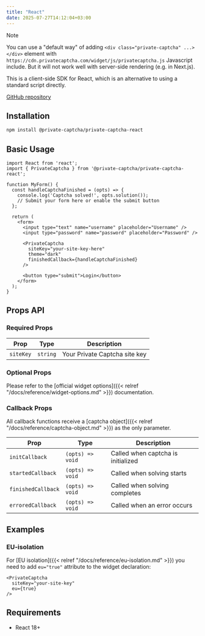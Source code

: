 ```yaml
---
title: "React"
date: 2025-07-27T14:12:04+03:00
---
```


> [!NOTE]
> You can use a "default way" of adding `<div class="private-captcha" ...></div>` element with `https://cdn.privatecaptcha.com/widget/js/privatecaptcha.js` Javascript include. But it will not work well with server-side rendering (e.g. in Next.js).

This is a client-side SDK for React, which is an alternative to using a standard script directly.

[GitHub repository](https://github.com/PrivateCaptcha/private-captcha-react)

## Installation

```bash
npm install @private-captcha/private-captcha-react
```

## Basic Usage

```tsx
import React from 'react';
import { PrivateCaptcha } from '@private-captcha/private-captcha-react';

function MyForm() {
  const handleCaptchaFinished = (opts) => {
    console.log('Captcha solved!', opts.solution());
    // Submit your form here or enable the submit button
  };

  return (
    <form>
      <input type="text" name="username" placeholder="Username" />
      <input type="password" name="password" placeholder="Password" />

      <PrivateCaptcha
        siteKey="your-site-key-here"
        theme="dark"
        finishedCallback={handleCaptchaFinished}
      />

      <button type="submit">Login</button>
    </form>
  );
}
```

## Props API

### Required Props

| Prop | Type | Description |
|------|------|-------------|
| `siteKey` | `string` | Your Private Captcha site key |

### Optional Props

Please refer to the [official widget options]({{< relref "/docs/reference/widget-options.md" >}}) documentation.

### Callback Props

All callback functions receive a [captcha object]({{< relref "/docs/reference/captcha-object.md" >}}) as the only parameter.

| Prop | Type | Description |
|------|------|-------------|
| `initCallback` | `(opts) => void` | Called when captcha is initialized |
| `startedCallback` | `(opts) => void` | Called when solving starts |
| `finishedCallback` | `(opts) => void` | Called when solving completes |
| `erroredCallback` | `(opts) => void` | Called when an error occurs |

## Examples

### EU-isolation

For [EU isolation]({{< relref "/docs/reference/eu-isolation.md" >}}) you need to add `eu="true"` attribute to the widget declaration:

```tsx
<PrivateCaptcha
  siteKey="your-site-key"
  eu={true}
/>
```

## Requirements

- React  18+